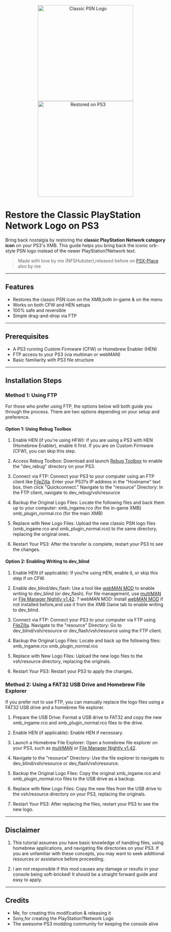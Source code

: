 <p align="center">
  <img src="https://media.discordapp.net/attachments/1180478475669348444/1363872158253580438/477-4776929_psn-logo-w-title-playstation-network-logo-png.png?ex=68079c6e&is=68064aee&hm=66d4bb488464695609216b4cccc183ce97800ca05c1d73c18e50a9193c2aaf59&" alt="Classic PSN Logo" width="300"/>
  <img src="https://media.discordapp.net/attachments/1180478475669348444/1363873243315966193/IMG_20250421_164356_399.jpg?ex=68079d70&is=68064bf0&hm=032d7c3d8736cfd316388ebbdc7b82ac00014e872d0da406073910187638132f&" alt="Restored on PS3" width="300"/>
</p>

# Restore the Classic PlayStation Network Logo on PS3

Bring back nostalgia by restoring the **classic PlayStation Network category icon** on your PS3's XMB. This guide helps you bring back the iconic orb-style PSN logo instead of the newer PlayStation?Network text.

> Made with love by me (NFSHubster),released before on [PSX-Place](https://www.psx-place.com/resources/how-to-restore-the-old-classic-psn-logo-on-your-ps3-a-step-by-step-guide.1432/) also by me

---

## Features

- Restores the classic PSN icon on the XMB,both in-game & on the menu
- Works on both CFW and HEN setups
- 100% safe and reversible
- Simple drag-and-drop via FTP

---

## Prerequisites

- A PS3 running Custom Firmware (CFW) or Homebrew Enabler (HEN)
- FTP access to your PS3 (via multiman or webMAN) 
- Basic familiarity with PS3 file structure

---

## Installation Steps

### Method 1: Using FTP

For those who prefer using FTP, the options below will both guide you through the process. There are two options depending on your setup and preference.


#### Option 1: Using Rebug Toolbox

1) Enable HEN (if you're using HFW): If you are using a PS3 with HEN (Homebrew Enabler), enable it first. If you are on Custom Firmware (CFW), you can skip this step.

2) Access Rebug Toolbox: Download and launch [Rebug Toolbox](https://store.brewology.com/get/homebrew.php?id=308&fid=2336) to enable the "dev_rebug" directory on your PS3.

3) Connect via FTP: Connect your PS3 to your computer using an FTP client like [FileZilla](https://download.filezilla-project.org/client/FileZilla_3.67.1_win64_sponsored2-setup.exe).
Enter your PS3?s IP address in the "Hostname" text box, then click "Quickconnect."
Navigate to the "resource" Directory: In the FTP client, navigate to dev_rebug/vsh/resource

4) Backup the Original Logo Files: Locate the following files and back them up to your computer:
xmb_ingame.rco (for the in-game XMB)
xmb_plugin_normal.rco (for the main XMB)

5) Replace with New Logo Files: Upload the new classic PSN logo files (xmb_ingame.rco and xmb_plugin_normal.rco) to the same directory, replacing the original ones.

6) Restart Your PS3: After the transfer is complete, restart your PS3 to see the changes.

#### Option 2: Enabling Writing to dev_blind

1) Enable HEN (if applicable): If you?re using HEN, enable it, or skip this step if on CFW.

2) Enable dev_blind/dev_flash: Use a tool like [webMAN MOD](https://github.com/aldostools/webMAN-MOD/releases/download/1.47.46/webMAN_MOD_1.47.46_Installer.pkg) to enable writing to dev_blind (or dev_flash). For file management, use [multiMAN](https://store.brewology.com/get/homebrew.php?id=24&fid=2412) or [File Manager Nightly v1.42](https://store.brewology.com/get/homebrew.php?id=284&fid=2395).
? webMAN MOD: Install [webMAN MOD](https://github.com/aldostools/webMAN-MOD/releases/download/1.47.46/webMAN_MOD_1.47.46_Installer.pkg) if not installed before,and use it from the XMB Game tab to enable writing to dev_blind.

3) Connect via FTP: Connect your PS3 to your computer via FTP using [FileZilla](https://download.filezilla-project.org/client/FileZilla_3.67.1_win64_sponsored2-setup.exe).
Navigate to the "resource" Directory: Go to dev_blind/vsh/resource or dev_flash/vsh/resource using the FTP client.

4) Backup the Original Logo Files: Locate and back up the following files:
xmb_ingame.rco
xmb_plugin_normal.rco

5) Replace with New Logo Files: Upload the new logo files to the vsh/resource directory, replacing the originals.

6) Restart Your PS3: Restart your PS3 to apply the changes.

### Method 2: Using a FAT32 USB Drive and Homebrew File Explorer

If you prefer not to use FTP, you can manually replace the logo files using a FAT32 USB drive and a homebrew file explorer.

1) Prepare the USB Drive: Format a USB drive to FAT32 and copy the new xmb_ingame.rco and xmb_plugin_normal.rco files to the drive.

2) Enable HEN (if applicable): Enable HEN if necessary.

3) Launch a Homebrew File Explorer: Open a homebrew file explorer on your PS3, such as [multiMAN](https://store.brewology.com/get/homebrew.php?id=24&fid=2412) or [File Manager Nightly v1.42](https://store.brewology.com/get/homebrew.php?id=284&fid=2395).
4) Navigate to the "resource" Directory: Use the file explorer to navigate to dev_blind/vsh/resource or dev_flash/vsh/resource.

5) Backup the Original Logo Files: Copy the original xmb_ingame.rco and xmb_plugin_normal.rco files to the USB drive as a backup.

6) Replace with New Logo Files: Copy the new files from the USB drive to the vsh/resource directory on your PS3, replacing the originals.

7) Restart Your PS3: After replacing the files, restart your PS3 to see the new logo.

---

## Disclaimer

1) This tutorial assumes you have basic knowledge of handling files, using homebrew applications, and navigating file directories on your PS3. If you are unfamiliar with these concepts, you may want to seek additional resources or assistance before proceeding.

2) I am not responsible if this mod causes any damage or results in your console being soft-bricked! It should be a straight forward guide and easy to apply.

---

## Credits

- Me, for creating this modification & releasing it
- Sony,for creating the PlayStation?Network Logo
- The awesome PS3 modding community for keeping the console alive

